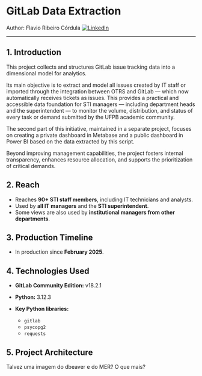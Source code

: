 # GitLab Data Extraction

Author: Flavio Ribeiro Córdula [![LinkedIn](https://img.shields.io/badge/LinkedIn--blue?style=flat-square&logo=linkedin&logoColor=white)](https://www.linkedin.com/in/cordulaflavio)

---

## 1. Introduction

This project collects and structures GitLab issue tracking data into a dimensional model for analytics.

Its main objective is to extract and model all issues created by IT staff or imported through the integration between OTRS and GitLab — which now automatically receives tickets as issues. This provides a practical and accessible data foundation for STI managers — including department heads and the superintendent — to monitor the volume, distribution, and status of every task or demand submitted by the UFPB academic community.

The second part of this initiative, maintained in a separate project, focuses on creating a private dashboard in Metabase and a public dashboard in Power BI based on the data extracted by this script.

Beyond improving management capabilities, the project fosters internal transparency, enhances resource allocation, and supports the prioritization of critical demands.

## 2. Reach

- Reaches **90+ STI staff members**, including IT technicians and analysts.
- Used by **all IT managers** and the **STI superintendent**.
- Some views are also used by **institutional managers from other departments**.

## 3. Production Timeline

- In production since **February 2025**.

## 4. Technologies Used

* **GitLab Community Edition:** v18.2.1
* **Python:** 3.12.3
* **Key Python libraries:**

  * `gitlab`
  * `psycopg2`
  * `requests`

## 5. Project Architecture


Talvez uma imagem do dbeaver e do MER? O que mais?
